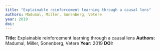 ```yaml
---
title: "Explainable reinforcement learning through a causal lens"
authors: Madumal, Miller, Sonenberg, Vetere
year: 2019
doi: 
---
```

**Title:** Explainable reinforcement learning through a causal lens
**Authors:** Madumal, Miller, Sonenberg, Vetere
**Year:** 2019
**DOI:** 